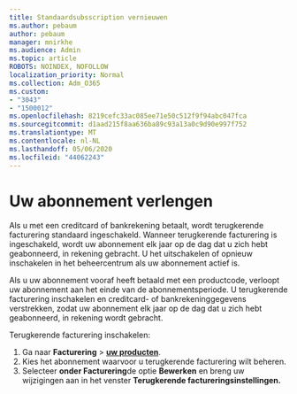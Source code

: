 ```yaml
---
title: Standaardsubsscription vernieuwen
ms.author: pebaum
author: pebaum
manager: mnirkhe
ms.audience: Admin
ms.topic: article
ROBOTS: NOINDEX, NOFOLLOW
localization_priority: Normal
ms.collection: Adm_O365
ms.custom:
- "3043"
- "1500012"
ms.openlocfilehash: 8219cefc33ac085ee71e50c512f9f94abc047fca
ms.sourcegitcommit: d1aad215f8aa636ba89c93a13a0c9d90e997f752
ms.translationtype: MT
ms.contentlocale: nl-NL
ms.lasthandoff: 05/06/2020
ms.locfileid: "44062243"
---
```

# <a name="renewing-your-subscription"></a>Uw abonnement verlengen

Als u met een creditcard of bankrekening betaalt, wordt terugkerende facturering standaard ingeschakeld. Wanneer terugkerende facturering is ingeschakeld, wordt uw abonnement elk jaar op de dag dat u zich hebt geabonneerd, in rekening gebracht. U het uitschakelen of opnieuw inschakelen in het beheercentrum als uw abonnement actief is.

Als u uw abonnement vooraf heeft betaald met een productcode, verloopt uw abonnement aan het einde van de abonnementsperiode. U terugkerende facturering inschakelen en creditcard- of bankrekeninggegevens verstrekken, zodat uw abonnement elk jaar op de dag dat u zich hebt geabonneerd, in rekening wordt gebracht.

Terugkerende facturering inschakelen: 

1. Ga naar **Facturering** > **[uw producten](https://go.microsoft.com/fwlink/p/?linkid=842054)**.
2. Kies het abonnement waarvoor u terugkerende facturering wilt beheren.
3. Selecteer **onder Facturering**de optie **Bewerken** en breng uw wijzigingen aan in het venster **Terugkerende factureringsinstellingen.** 